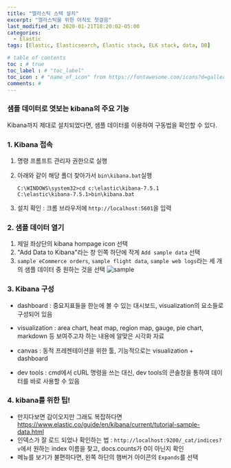 ```yaml
---
title: "엘라스틱 스텍 설치"
excerpt: "엘라스틱을 위한 아직도 첫걸음"
last_modified_at: 2020-01-21T18:20:02-05:00
categories:
  - Elastic
tags: [Elastic, Elasticsearch, Elastic stack, ELK stack, data, DB]

# table of contents
toc : # true
toc_label : # "toc_label"
toc_icon : # "name_of_icon" from https://fontawesome.com/icons?d=gallery&s=solid&m=free
comments: # 
---
```



### 샘플 데이터로 엿보는 kibana의 주요 기능

Kibana까지 제대로 설치되었다면, 샘플 데이터를 이용하여 구동법을 확인할 수 있다.



### 1. Kibana 접속 

1. 명령 프롬프트 관리자 권한으로 실행

2. 아래와 같이 해당 폴더 찾아가서 `bin\kibana.bat`실행

   ```
   C:\WINDOWS\system32>cd c:\elastic\kibana-7.5.1
   C:\elastic\kibana-7.5.1>bin\kibana.bat
   ```

3. 설치 확인 : 크롬 브라우저에 `http://localhost:5601`을 입력



### 2. 샘플 데이터 열기

1. 제일 좌상단의 kibana hompage icon 선택
2. "Add Data to Kibana"라는 창 인쪽 하단에 작게 `Add sample data` 선택
3. `sample eCommerce orders`, `sample flight data`, `sample web logs`라는 세 개의 샘플 데이터 중 원하는 것을 선택
![sample](https://www.elastic.co/guide/en/kibana/current/images/add-sample-data.png)


### 3. Kibana 구성

- dashboard : 중요지표들을 한눈에 볼 수 있는 대시보드, visualization의 요소들로 구성되어 있음

- visualization : area chart, heat map, region map, gauge, pie chart, markdown 등 보여주고자 하는 내용에 알맞은 시각화 자료 

- canvas : 동적 프레젠테이션을 위한 툴, 기능적으로는 visualization + dashboard
- dev tools : cmd에서 cURL 명령을 쓰는 대신, dev tools의 콘솔창을 통하여 데이터를 바로 사용할 수 있음



### 4. kibana를 위한 팁!
- 만지다보면 감이오지만 그래도 복잡하다면 https://www.elastic.co/guide/en/kibana/current/tutorial-sample-data.html
- 인덱스가 잘 로드 되었나 확인하는 법 : `http://localhost:9200/_cat/indices?v`에서 원하는 index 이름을 찾고, docs.counts가 0이 아닌지 확인 
- 메뉴를 보기가 불편하다면, 왼쪽 하단의 햄버거 아이콘의 `Expands`를 선택
